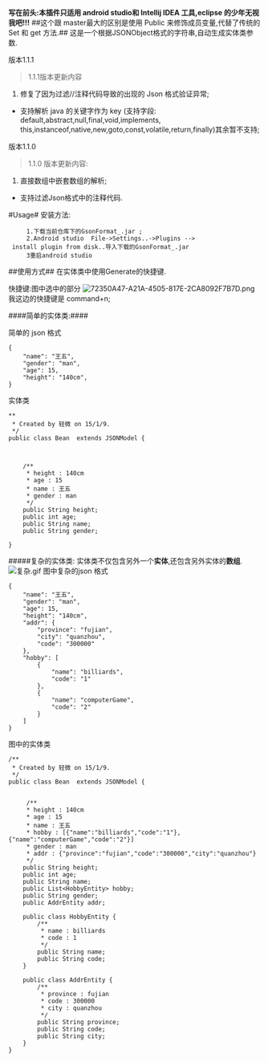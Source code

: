 **写在前头:本插件只适用 android studio和 Intellij IDEA 工具,eclipse 的少年无视我吧!!!**
##这个跟 master最大的区别是使用 Public 来修饰成员变量,代替了传统的 Set 和 get 方法.##
这是一个根据JSONObject格式的字符串,自动生成实体类参数.


版本1.1.1

>1.1.1版本更新内容
 1.  修复了因为过滤//注释代码导致的出现的 Json 格式验证异常;
 * 支持解析 java 的关键字作为 key (支持字段:
default,abstract,null,final,void,implements,
this,instanceof,native,new,goto,const,volatile,return,finally)其余暂不支持;

版本1.1.0
>1.1.0 版本更新内容:
  1. 直接数组中嵌套数组的解析;
  * 支持过滤Json格式中的注释代码.



  #Usage#
安装方法:
~~~
     1.下载当前仓库下的GsonFormat_.jar ;
     2.Android studio  File->Settings..->Plugins -->
 install plugin from disk..导入下载的GsonFormat_.jar 
     3重启android studio 
~~~

##使用方式##
在实体类中使用Generate的快捷键.

快捷键:图中选中的部分
![72350A47-A21A-4505-817E-2CA8092F7B7D.png](http://upload-images.jianshu.io/upload_images/166866-45621bdaadaa177c.png)
我这边的快捷键是 command+n;




####简单的实体类:####

简单的 json 格式
~~~
{
    "name": "王五",
    "gender": "man",
    "age": 15,
    "height": "140cm",
}
~~~
实体类
~~~
**
 * Created by 轻微 on 15/1/9.
 */
public class Bean  extends JSONModel {


    
    /**
     * height : 140cm
     * age : 15
     * name : 王五
     * gender : man
     */
    public String height;
    public int age;
    public String name;
    public String gender;

}
~~~



#####复杂的实体类:
实体类不仅包含另外一个**实体**,还包含另外实体的**数组**.
![复杂.gif](http://upload-images.jianshu.io/upload_images/166866-38c1f99c6d097367.gif)
图中复杂的json 格式
~~~
{
    "name": "王五",
    "gender": "man",
    "age": 15,
    "height": "140cm",
    "addr": {
        "province": "fujian",
        "city": "quanzhou",
        "code": "300000"
    },
    "hobby": [
        {
            "name": "billiards",
            "code": "1"
        },
        {
            "name": "computerGame",
            "code": "2"
        }
    ]
}
~~~
图中的实体类
~~~
/**
 * Created by 轻微 on 15/1/9.
 */
public class Bean  extends JSONModel {


     /**
     * height : 140cm
     * age : 15
     * name : 王五
     * hobby : [{"name":"billiards","code":"1"},{"name":"computerGame","code":"2"}]
     * gender : man
     * addr : {"province":"fujian","code":"300000","city":"quanzhou"}
     */
    public String height;
    public int age;
    public String name;
    public List<HobbyEntity> hobby;
    public String gender;
    public AddrEntity addr;

    public class HobbyEntity {
        /**
         * name : billiards
         * code : 1
         */
        public String name;
        public String code;
    }

    public class AddrEntity {
        /**
         * province : fujian
         * code : 300000
         * city : quanzhou
         */
        public String province;
        public String code;
        public String city;
    }
}

~~~






